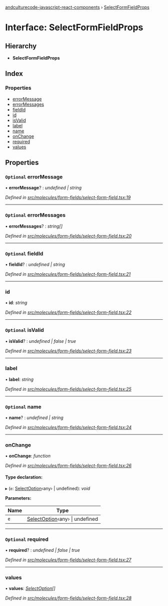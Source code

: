 [andculturecode-javascript-react-components](../README.md) › [SelectFormFieldProps](selectformfieldprops.md)

# Interface: SelectFormFieldProps

## Hierarchy

* **SelectFormFieldProps**

## Index

### Properties

* [errorMessage](selectformfieldprops.md#optional-errormessage)
* [errorMessages](selectformfieldprops.md#optional-errormessages)
* [fieldId](selectformfieldprops.md#optional-fieldid)
* [id](selectformfieldprops.md#id)
* [isValid](selectformfieldprops.md#optional-isvalid)
* [label](selectformfieldprops.md#label)
* [name](selectformfieldprops.md#optional-name)
* [onChange](selectformfieldprops.md#onchange)
* [required](selectformfieldprops.md#optional-required)
* [values](selectformfieldprops.md#values)

## Properties

### `Optional` errorMessage

• **errorMessage**? : *undefined | string*

*Defined in [src/molecules/form-fields/select-form-field.tsx:19](https://github.com/AndcultureCode/AndcultureCode.JavaScript.React.Components/blob/09a736c/src/molecules/form-fields/select-form-field.tsx#L19)*

___

### `Optional` errorMessages

• **errorMessages**? : *string[]*

*Defined in [src/molecules/form-fields/select-form-field.tsx:20](https://github.com/AndcultureCode/AndcultureCode.JavaScript.React.Components/blob/09a736c/src/molecules/form-fields/select-form-field.tsx#L20)*

___

### `Optional` fieldId

• **fieldId**? : *undefined | string*

*Defined in [src/molecules/form-fields/select-form-field.tsx:21](https://github.com/AndcultureCode/AndcultureCode.JavaScript.React.Components/blob/09a736c/src/molecules/form-fields/select-form-field.tsx#L21)*

___

###  id

• **id**: *string*

*Defined in [src/molecules/form-fields/select-form-field.tsx:22](https://github.com/AndcultureCode/AndcultureCode.JavaScript.React.Components/blob/09a736c/src/molecules/form-fields/select-form-field.tsx#L22)*

___

### `Optional` isValid

• **isValid**? : *undefined | false | true*

*Defined in [src/molecules/form-fields/select-form-field.tsx:23](https://github.com/AndcultureCode/AndcultureCode.JavaScript.React.Components/blob/09a736c/src/molecules/form-fields/select-form-field.tsx#L23)*

___

###  label

• **label**: *string*

*Defined in [src/molecules/form-fields/select-form-field.tsx:25](https://github.com/AndcultureCode/AndcultureCode.JavaScript.React.Components/blob/09a736c/src/molecules/form-fields/select-form-field.tsx#L25)*

___

### `Optional` name

• **name**? : *undefined | string*

*Defined in [src/molecules/form-fields/select-form-field.tsx:24](https://github.com/AndcultureCode/AndcultureCode.JavaScript.React.Components/blob/09a736c/src/molecules/form-fields/select-form-field.tsx#L24)*

___

###  onChange

• **onChange**: *function*

*Defined in [src/molecules/form-fields/select-form-field.tsx:26](https://github.com/AndcultureCode/AndcultureCode.JavaScript.React.Components/blob/09a736c/src/molecules/form-fields/select-form-field.tsx#L26)*

#### Type declaration:

▸ (`e`: [SelectOption](selectoption.md)‹any› | undefined): *void*

**Parameters:**

Name | Type |
------ | ------ |
`e` | [SelectOption](selectoption.md)‹any› &#124; undefined |

___

### `Optional` required

• **required**? : *undefined | false | true*

*Defined in [src/molecules/form-fields/select-form-field.tsx:27](https://github.com/AndcultureCode/AndcultureCode.JavaScript.React.Components/blob/09a736c/src/molecules/form-fields/select-form-field.tsx#L27)*

___

###  values

• **values**: *[SelectOption](selectoption.md)[]*

*Defined in [src/molecules/form-fields/select-form-field.tsx:28](https://github.com/AndcultureCode/AndcultureCode.JavaScript.React.Components/blob/09a736c/src/molecules/form-fields/select-form-field.tsx#L28)*
